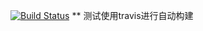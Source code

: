 [![Build Status](https://travis-ci.org/zhangzn3/travis-ci-test.svg?branch=master)](https://travis-ci.org/zhangzn3/travis-ci-test)
** 测试使用travis进行自动构建
